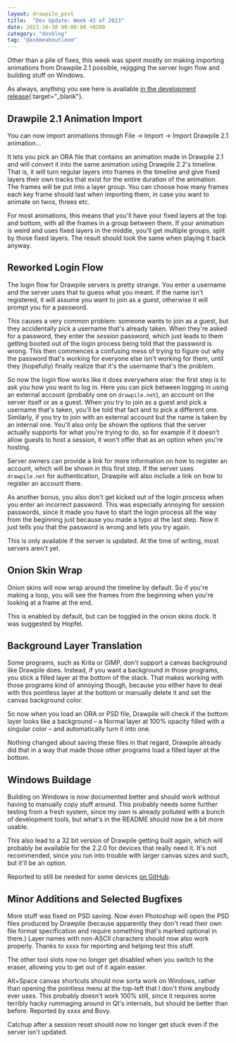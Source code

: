 ```yaml
---
layout: drawpile_post
title:  "Dev Update: Week 43 of 2023"
date: 2023-10-30 00:00:00 +0200
category: "devblog"
tag: "@askmeaboutloom"
---
```


Other than a pile of fixes, this week was spent mostly on making importing animations from Drawpile 2.1 possible, rejigging the server login flow and building stuff on Windows.

As always, anything you see here is available [in the development release](https://github.com/drawpile/Drawpile/releases/tag/continuous){:target="_blank"}.

## Drawpile 2.1 Animation Import

You can now import animations through File → Import → Import Drawpile 2.1 animation…

It lets you pick an ORA file that contains an animation made in Drawpile 2.1 and will convert it into the same animation using Drawpile 2.2's timeline. That is, it will turn regular layers into frames in the timeline and give fixed layers their own tracks that exist for the entire duration of the animation. The frames will be put into a layer group. You can choose how many frames each key frame should last when importing them, in case you want to animate on twos, threes etc.

For most animations, this means that you'll have your fixed layers at the top and bottom, with all the frames in a group between them. If your animation is weird and uses fixed layers in the middle, you'll get multiple groups, split by those fixed layers. The result should look the same when playing it back anyway.

## Reworked Login Flow

The login flow for Drawpile servers is pretty strange. You enter a username and the server uses that to guess what you meant. If the name isn't registered, it will assume you want to join as a guest, otherwise it will prompt you for a password.

This causes a very common problem: someone wants to join as a guest, but they accidentally pick a username that's already taken. When they're asked for a password, they enter the *session* password, which just leads to them getting booted out of the login process being told that the password is wrong. This then commences a confusing mess of trying to figure out why the password that's working for everyone else isn't working for them, until they (hopefully) finally realize that it's the username that's the problem.

So now the login flow works like it does everywhere else: the first step is to ask you how you want to log in. Here you can pick between logging in using an external account (probably one on `drawpile.net`), an account on the server itself or as a guest. When you try to join as a guest and pick a username that's taken, you'll be told that fact and to pick a different one. Similarly, if you try to join with an external account but the name is taken by an internal one. You'll also only be shown the options that the server actually supports for what you're trying to do, so for example if it doesn't allow guests to host a session, it won't offer that as an option when you're hosting.

Server owners can provide a link for more information on how to register an account, which will be shown in this first step. If the server uses `drawpile.net` for authentication, Drawpile will also include a link on how to register an account there.

As another bonus, you also don't get kicked out of the login process when you enter an incorrect password. This was especially annoying for session passwords, since it made you have to start the login process all the way from the beginning just because you made a typo at the last step. Now it just tells you that the password is wrong and lets you try again.

<div class="notification">
    <span class="fa fa-circle-info"></span> This is only available if the server is updated. At the time of writing, most servers aren't yet.
</div>

## Onion Skin Wrap

Onion skins will now wrap around the timeline by default. So if you're making a loop, you will see the frames from the beginning when you're looking at a frame at the end.

This is enabled by default, but can be toggled in the onion skins dock. It was suggested by Hopfel.

## Background Layer Translation

Some programs, such as Krita or GIMP, don't support a canvas background like Drawpile does. Instead, if you want a background in those programs, you stick a filled layer at the bottom of the stack. That makes working with those programs kind of annoying though, because you either have to deal with this pointless layer at the bottom or manually delete it and set the canvas background color.

So now when you load an ORA or PSD file, Drawpile will check if the bottom layer looks like a background – a Normal layer at 100% opacity filled with a singular color – and automatically turn it into one.

Nothing changed about saving these files in that regard, Drawpile already did that in a way that made those other programs load a filled layer at the bottom.

## Windows Buildage

Building on Windows is now documented better and should work without having to manually copy stuff around. This probably needs some further testing from a fresh system, since my own is already polluted with a bunch of development tools, but what's in the README should now be a bit more usable.

This also lead to a 32 bit version of Drawpile getting built again, which will probably be available for the 2.2.0 for devices that really need it. It's not recommended, since you run into trouble with larger canvas sizes and such, but it'll be an option.

Reported to still be needed for some devices [on GitHub](https://github.com/drawpile/Drawpile/issues/1155).

## Minor Additions and Selected Bugfixes

More stuff was fixed on PSD saving. Now even Photoshop will open the PSD files produced by Drawpile (because apparently they don't read their own file format specification and require something that's marked optional in there.) Layer names with non-ASCII characters should now also work properly. Thanks to xxxx for reporting and helping test this stuff.

The other tool slots now no longer get disabled when you switch to the eraser, allowing you to get out of it again easier.

Alt+Space canvas shortcuts should now sorta work on Windows, rather than opening the pointless menu at the top-left that I don't think anybody ever uses. This probably doesn't work 100% still, since it requires some terribly hacky rummaging around in Qt's internals, but should be better than before. Reported by xxxx and Bovy.

Catchup after a session reset should now no longer get stuck even if the server isn't updated.
